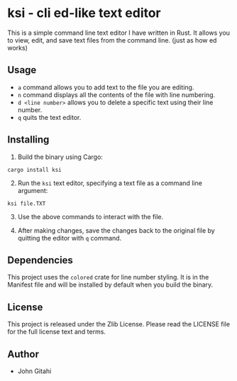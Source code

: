 # ksi - cli ed-like text editor

This is a simple command line text editor I have written in Rust. It allows you to view, edit, and save text files from the command line. (just as how ed works)

## Usage

- `a` command allows you to add text to the file you are editing.
- `n` command displays all the contents of the file with line numbering.
- `d <line number>` allows you to delete a specific text using their line number.
- `q` quits the text editor.

## Installing

1. Build the binary using Cargo:
```shell
cargo install ksi
```

2. Run the `ksi` text editor, specifying a text file as a command line argument:
```shell
ksi file.TXT
```

3. Use the above commands to interact with the file.

4. After making changes, save the changes back to the original file by quitting the editor with `q` command.

## Dependencies

This project uses the `colored` crate for line number styling. It is in the Manifest file and will be installed by default when you build the binary.

## License
This project is released under the Zlib License. Please read the LICENSE file for the full license text and terms.

## Author

- John Gitahi
